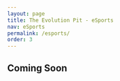 ```yaml
---
layout: page
title: The Evolution Pit - eSports
nav: eSports
permalink: /esports/
order: 3
---
```


<h2>Coming Soon</h2>

